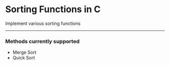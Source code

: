 # Sorting Functions in C

Implement various sorting functions

---

### Methods currently supported

- Merge Sort
- Quick Sort
